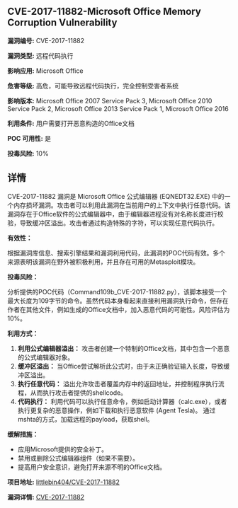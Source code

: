 ## CVE-2017-11882-Microsoft Office Memory Corruption Vulnerability

**漏洞编号:** CVE-2017-11882

**漏洞类型:** 远程代码执行

**影响应用:** Microsoft Office

**危害等级:** 高危，可能导致远程代码执行，完全控制受害者系统

**影响版本:** Microsoft Office 2007 Service Pack 3, Microsoft Office 2010 Service Pack 2, Microsoft Office 2013 Service Pack 1, Microsoft Office 2016

**利用条件:** 用户需要打开恶意构造的Office文档

**POC 可用性:** 是

**投毒风险:** 10%

## 详情

CVE-2017-11882 漏洞是 Microsoft Office 公式编辑器 (EQNEDT32.EXE) 中的一个内存损坏漏洞。攻击者可以利用此漏洞在当前用户的上下文中执行任意代码。该漏洞存在于Office软件的公式编辑器中，由于编辑器进程没有对名称长度进行校验，导致缓冲区溢出。攻击者通过构造特殊的字符，可以实现任意代码执行。

**有效性：**

根据漏洞库信息、搜索引擎结果和漏洞利用代码，此漏洞的POC代码有效。多个来源表明该漏洞在野外被积极利用，并且存在可用的Metasploit模块。

**投毒风险：**

分析提供的POC代码（Command109b_CVE-2017-11882.py），该脚本接受一个最大长度为109字节的命令。虽然代码本身看起来直接利用漏洞执行命令，但存在作者在其他文件，例如生成的Office文档中，加入恶意代码的可能性。风险评估为10%。

**利用方式：**

1.  **利用公式编辑器溢出：** 攻击者创建一个特制的Office文档，其中包含一个恶意的公式编辑器对象。
2.  **缓冲区溢出：** 当Office尝试解析此公式时，由于未正确验证输入长度，导致缓冲区溢出。
3.  **执行任意代码：** 溢出允许攻击者覆盖内存中的返回地址，并控制程序执行流程，从而执行攻击者提供的shellcode。
4.  **代码执行：**  利用代码可以执行任意命令，例如启动计算器（calc.exe），或者执行更复杂的恶意操作，例如下载和执行恶意软件 (Agent Tesla)。 通过mshta的方式，加载远程的payload，获取shell。

**缓解措施：**
* 应用Microsoft提供的安全补丁。
* 禁用或删除公式编辑器组件（如果不需要）。
* 提高用户安全意识，避免打开来源不明的Office文档。

**项目地址:** [littlebin404/CVE-2017-11882](https://github.com/littlebin404/CVE-2017-11882)

**漏洞详情:** [CVE-2017-11882](https://nvd.nist.gov/vuln/detail/CVE-2017-11882)